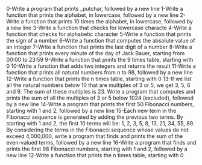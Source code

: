 0-Write a program that prints _putchar, followed by a new line
1-Write a function that prints the alphabet, in lowercase, followed by a new line
2-Write a function that prints 10 times the alphabet, in lowercase, followed by a new line
3-Write a function that checks for lowercase characte
4-Write a function that checks for alphabetic character
5-Write a function that prints the sign of a number
6-Write a function that computes the absolute value of an integer
7-Write a function that prints the last digit of a number
8-Write a function that prints every minute of the day of Jack Bauer, starting from 00:00 to 23:59
9-Write a function that prints the 9 times table, starting with 0
10-Write a function that adds two integers and returns the result
11-Write a function that prints all natural numbers from n to 98, followed by a new line
12-Write a function that prints the n times table, starting with 0
13-If we list all the natural numbers below 10 that are multiples of 3 or 5, we get 3, 5, 6 and 9. The sum of these multiples is 23. Write a program that computes and prints the sum of all the multiples of 3 or 5 below 1024 (excluded), followed by a new line
14-Write a program that prints the first 50 Fibonacci numbers, starting with 1 and 2, followed by a new line
15-Each new term in the Fibonacci sequence is generated by adding the previous two terms. By starting with 1 and 2, the first 10 terms will be: 1, 2, 3, 5, 8, 13, 21, 34, 55, 89. By considering the terms in the Fibonacci sequence whose values do not exceed 4,000,000, write a program that finds and prints the sum of the even-valued terms, followed by a new line
16-Write a program that finds and prints the first 98 Fibonacci numbers, starting with 1 and 2, followed by a new line
12-Write a function that prints the n times table, starting with 0
